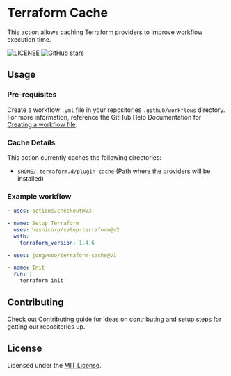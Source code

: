 # Terraform Cache

This action allows caching [Terraform](https://www.terraform.io) providers to improve workflow execution time.

[![LICENSE](https://img.shields.io/github/license/jongwooo/terraform-cache?color=blue)](LICENSE)
[![GitHub stars](https://img.shields.io/github/stars/jongwooo/terraform-cache?style=social)](https://github.com/jongwooo/terraform-cache)

## Usage

### Pre-requisites

Create a workflow `.yml` file in your repositories `.github/workflows` directory. For more information, reference the GitHub Help Documentation for [Creating a workflow file](https://help.github.com/en/articles/configuring-a-workflow#creating-a-workflow-file).

### Cache Details

This action currently caches the following directories:

- `$HOME/.terraform.d/plugin-cache` (Path where the providers will be installed)

### Example workflow

```yaml
- uses: actions/checkout@v3

- name: Setup Terraform
  uses: hashicorp/setup-terraform@v2
  with:
    terraform_version: 1.4.6

- uses: jongwooo/terraform-cache@v1

- name: Init
  run: |
    terraform init
```

## Contributing

Check out [Contributing guide](.github/CONTRIBUTING.md) for ideas on contributing and setup steps for getting our repositories up.

## License

Licensed under the [MIT License](LICENSE).

